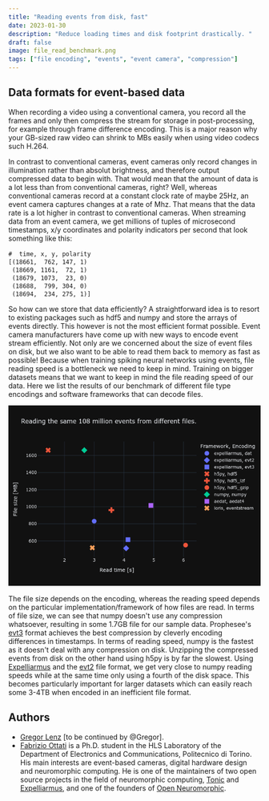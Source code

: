 ```yaml
---
title: "Reading events from disk, fast"
date: 2023-01-30
description: "Reduce loading times and disk footprint drastically. "
draft: false
image: file_read_benchmark.png
tags: ["file encoding", "events", "event camera", "compression"]
---
```


## Data formats for event-based data

When recording a video using a conventional camera, you record all the frames and only then compress the stream for storage in post-processing, for example through frame difference encoding. This is a major reason why your GB-sized raw video can shrink to MBs easily when using video codecs such H.264. 

In contrast to conventional cameras, event cameras only record changes in illumination rather than absolut brightness, and therefore output compressed data to begin with. That would mean that the amount of data is a lot less than from conventional cameras, right? Well, whereas conventional cameras record at a constant clock rate of maybe 25Hz, an event camera captures changes at a rate of Mhz. That means that the data rate is a lot higher in contrast to conventional cameras. When streaming data from an event camera, we get millions of tuples of microsecond timestamps, x/y coordinates and polarity indicators per second that look something like this:

    #  time, x, y, polarity
    [(18661,  762, 147, 1) 
     (18669, 1161,  72, 1) 
     (18679, 1073,  23, 0) 
     (18688,  799, 304, 0) 
     (18694,  234, 275, 1)]

So how can we store that data efficiently? 
A straightforward idea is to resort to existing packages such as hdf5 and numpy and store the arrays of events directly. This however is not the most efficient format possible. Event camera manufacturers have come up with new ways to encode event stream efficiently. Not only are we concerned about the size of event files on disk, but we also want to be able to read them back to memory as fast as possible! 
Because when training spiking neural networks using events, file reading speed is a bottleneck we need to keep in mind.  Training on bigger datasets means that we want to keep in mind the file reading speed of our data. Here we list the results of our benchmark of different file type encodings and software frameworks that can decode files.

<!-- As the spatial resolution of event cameras grows, we receive more and more events per second! -->

![Comparison among file size and read speed of different encodings and software tools.](file_read_benchmark.png)

The file size depends on the encoding, whereas the reading speed depends on the particular implementation/framework of how files are read. In terms of file size, we can see that numpy doesn't use any compression whatsoever, resulting in some 1.7GB file for our sample data. Prophesee's [evt3](https://docs.prophesee.ai/stable/data/encoding_formats/evt3.html) format achieves the best compression by cleverly encoding differences in timestamps. In terms of reading speed, numpy is the fastest as it doesn't deal with any compression on disk. Unzipping the compressed events from disk on the other hand using h5py is by far the slowest. Using [Expelliarmus](https://github.com/open-neuromorphic/expelliarmus) and the [evt2](https://docs.prophesee.ai/stable/data/encoding_formats/evt2.html) file format, we get very close to numpy reading speeds while at the same time only using a fourth of the disk space. This becomes particularly important for larger datasets which can easily reach some 3-4TB when encoded in an inefficient file format. 

## Authors
* [Gregor Lenz](https://lenzgregor.com) [to be continued by @Gregor].
* [Fabrizio Ottati](https://fabrizio-ottati.dev) is a Ph.D. student in the HLS Laboratory of the Department of Electronics and Communications, Politecnico di Torino. His main interests are event-based cameras, digital hardware design and neuromorphic computing. He is one of the maintainers of two open source projects in the field of neuromorphic computing, [Tonic](https://tonic.readthedocs.io) and [Expelliarmus](https://expelliarmus.readthedocs.io), and one of the founders of [Open Neuromorphic](https://open-neuromorphic.org).

